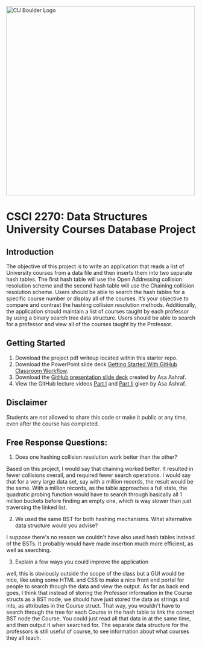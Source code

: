 <img src="https://www.colorado.edu/cs/profiles/express/themes/ucb/images/cu-boulder-logo-text-black.svg" alt="CU Boulder Logo" width="500">

# CSCI 2270: Data Structures <br/> University Courses Database Project

## Introduction
The objective of this project is to write an application that reads a list of University courses from a data file and then inserts them into two separate hash tables. The first hash table will use the Open Addressing collision resolution scheme and the second hash table will use the Chaining collision resolution scheme. Users should be able to search the hash tables for a specific course number or display all of the courses. It’s your objective to compare and contrast the hashing collision resolution methods. Additionally, the application should maintain a list of courses taught by each professor by using a binary search tree data structure. Users should be able to search for a professor and view all of the courses taught by the Professor.

## Getting Started
1. Download the project pdf writeup located within this starter repo.<br/>
2. Download the PowerPoint slide deck [Getting Started With GitHub Classroom Workflow](https://docs.google.com/presentation/d/1B0yZb6twQ_NVL8PripCL7AkeIKSrR8_M/edit?usp=sharing&ouid=115561230768383364768&rtpof=true&sd=true).<br/>
3. Download the [GitHub presentation slide deck](https://drive.google.com/file/d/12mMxMGRrpnkSuz08FUlvkhC-9WJ4JHns/view?usp=sharing) created by Asa Ashraf.<br/>
4. View the GitHub lecture videos [Part I](https://drive.google.com/file/d/1P4iqEbt9Nx68-Nq0FxxpdBZCrbkx5cN3/view?usp=sharing) and [Part II](https://drive.google.com/file/d/1EFYq_qJsV3QNcx_W86nz2KFpQUhSn9jF/view?usp=sharing) given by Asa Ashraf.

## Disclaimer
Students are not allowed to share this code or make it public at any time, even after the course has completed.

## Free Response Questions:
1. Does one hashing collision resolution work better than the other?

Based on this project, I would say that chaining worked better. It resulted in fewer collisions overall, and required fewer search operations. I would say that for a very large data set, say with a million records, the result would be the same. With a million records, as the table approaches a full state, the quadratic probing function would have to search through basically all 1 million buckets before finding an empty one, which is way slower than just traversing the linked list.

2. We used the same BST for both hashing mechanisms. What alternative data structure would you advise?

I suppose there's no reason we couldn't have also used hash tables instead of the BSTs. It probably would have made insertion much more efficient, as well as searching. 

3. Explain a few ways you could improve the application

well, this is obviously outside the scope of the class but a GUI would be nice, like using some HTML and CSS to make a nice front end portal for people to search though the data and view the output. As far as back end goes, I think that instead of storing the Professor information in the Course structs as a BST node, we should have just stored the data as strings and ints, as attributes in the Course struct. That way, you wouldn't have to search through the tree for each Course in the hash table to link the correct BST node the Course. You could just read all that data in at the same time, and then output it when searched for. The separate data structure for the professors is still useful of course, to see information about what courses they all teach. 
